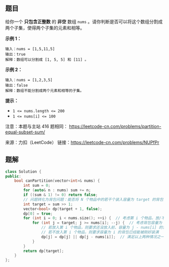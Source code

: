 ## 题目

给你一个 **只包含正整数** 的 **非空** 数组 `nums` 。请你判断是否可以将这个数组分割成两个子集，使得两个子集的元素和相等。

 

**示例 1：**

```
输入：nums = [1,5,11,5]
输出：true
解释：数组可以分割成 [1, 5, 5] 和 [11] 。
```

**示例 2：**

```
输入：nums = [1,2,3,5]
输出：false
解释：数组不能分割成两个元素和相等的子集。
```

 

**提示：**

- `1 <= nums.length <= 200`
- `1 <= nums[i] <= 100`



注意：本题与主站 416 题相同： https://leetcode-cn.com/problems/partition-equal-subset-sum/



来源：力扣（LeetCode）
链接：https://leetcode-cn.com/problems/NUPfPr



## 题解

```c++
class Solution {
public:
    bool canPartition(vector<int>& nums) {
        int sum = 0;
        for (auto& n : nums) sum += n;
        if ((sum & 1) != 0) return false;
        // 问题转化为背包问题：能否将 N 个物品中的若干个装入容量为 target 的背包，且刚好装满
        int target = sum >> 1;
        vector<bool> dp(target + 1, false);
        dp[0] = true;
        for (int i = 0; i < nums.size(); ++i) {  // 考虑第 i 个物品，放/不放入背包
            for (int j = target; j >= nums[i]; --j) {  // 考虑背包容量为 j
                // 若放入第 i 个物品，则要求还没放入前、容量为 j - nums[i] 的背包能被刚好装满
                // 若不放入第 i 个物品，则要求容量为 i 的背包已经能被刚好装满
                dp[j] = dp[j] || dp[j - nums[i]];  // 满足以上两种情况之一即可
            }
        }
        return dp[target];
    }
};
```

